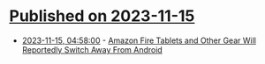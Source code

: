 # [Published on 2023-11-15](index.md)

* [2023-11-15, 04:58:00](https://soylentnews.org/article.pl?sid=23/11/14/0219211&from=rss) - [Amazon Fire Tablets and Other Gear Will Reportedly Switch Away From Android](https://soylentnews.org/article.pl?sid=23/11/14/0219211&from=rss)
